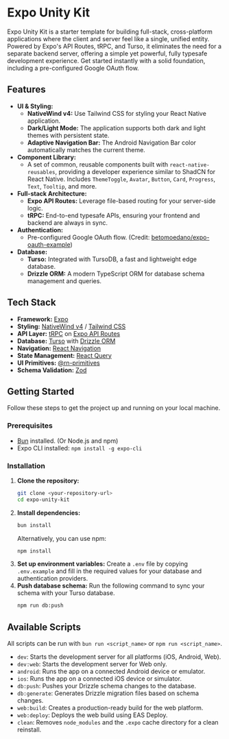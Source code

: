 # Expo Unity Kit

Expo Unity Kit is a starter template for building full-stack, cross-platform applications where the client and server feel like a single, unified entity. Powered by Expo's API Routes, tRPC, and Turso, it eliminates the need for a separate backend server, offering a simple yet powerful, fully typesafe development experience. Get started instantly with a solid foundation, including a pre-configured Google OAuth flow.

## Features

- **UI & Styling:**
  - **NativeWind v4:** Use Tailwind CSS for styling your React Native application.
  - **Dark/Light Mode:** The application supports both dark and light themes with persistent state.
  - **Adaptive Navigation Bar:** The Android Navigation Bar color automatically matches the current theme.
- **Component Library:**
  - A set of common, reusable components built with `react-native-reusables`, providing a developer experience similar to ShadCN for React Native. Includes `ThemeToggle`, `Avatar`, `Button`, `Card`, `Progress`, `Text`, `Tooltip`, and more.
- **Full-stack Architecture:**
  - **Expo API Routes:** Leverage file-based routing for your server-side logic.
  - **tRPC:** End-to-end typesafe APIs, ensuring your frontend and backend are always in sync.
- **Authentication:**
  - Pre-configured Google OAuth flow. (Credit: [betomoedano/expo-oauth-example](https://github.com/betomoedano/expo-oauth-example))
- **Database:**
  - **Turso:** Integrated with TursoDB, a fast and lightweight edge database.
  - **Drizzle ORM:** A modern TypeScript ORM for database schema management and queries.

## Tech Stack

- **Framework:** [Expo](https://expo.dev/)
- **Styling:** [NativeWind v4](https://www.nativewind.dev/) / [Tailwind CSS](https://tailwindcss.com/)
- **API Layer:** [tRPC](https://trpc.io/) on [Expo API Routes](https://docs.expo.dev/router/reference/api-routes/)
- **Database:** [Turso](https://turso.tech/) with [Drizzle ORM](https://orm.drizzle.team/)
- **Navigation:** [React Navigation](https://reactnavigation.org/)
- **State Management:** [React Query](https://tanstack.com/query/latest)
- **UI Primitives:** [@rn-primitives](https://rn-primitives.vercel.app/)
- **Schema Validation:** [Zod](https://zod.dev/)

## Getting Started

Follow these steps to get the project up and running on your local machine.

### Prerequisites

- [Bun](https://bun.sh/) installed. (Or Node.js and npm)
- Expo CLI installed: `npm install -g expo-cli`

### Installation

1.  **Clone the repository:**
    ```bash
    git clone <your-repository-url>
    cd expo-unity-kit
    ```
2.  **Install dependencies:**
    ```bash
    bun install
    ```
    Alternatively, you can use npm:
    ```bash
    npm install
    ```
3.  **Set up environment variables:**
    Create a `.env` file by copying `.env.example` and fill in the required values for your database and authentication providers.
4.  **Push database schema:**
    Run the following command to sync your schema with your Turso database.
    ```bash
    npm run db:push
    ```

## Available Scripts

All scripts can be run with `bun run <script_name>` or `npm run <script_name>`.

- `dev`: Starts the development server for all platforms (iOS, Android, Web).
- `dev:web`: Starts the development server for Web only.
- `android`: Runs the app on a connected Android device or emulator.
- `ios`: Runs the app on a connected iOS device or simulator.
- `db:push`: Pushes your Drizzle schema changes to the database.
- `db:generate`: Generates Drizzle migration files based on schema changes.
- `web:build`: Creates a production-ready build for the web platform.
- `web:deploy`: Deploys the web build using EAS Deploy.
- `clean`: Removes `node_modules` and the `.expo` cache directory for a clean reinstall.
